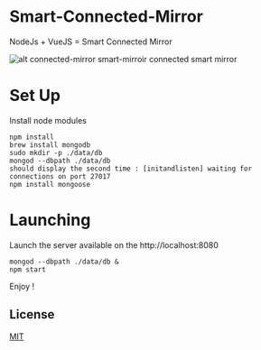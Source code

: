 # Smart-Connected-Mirror
NodeJs  + VueJS = Smart Connected Mirror

![alt connected-mirror smart-mirroir connected smart mirror](https://dms.licdn.com/playback/C5605AQGI6px7D_lwLA/f1f3318d583746d1aa1c17dbc217e896/feedshare-mp4_3300-captions-thumbnails/1507940147251-drlcss?e=1558454400&v=beta&t=FzBT8Qd1dmFts3TZiTDhpQ9wfDVJa0iK2Kd4ZueCgHc "Video Smart Mirror")

# Set Up
Install node modules
```
npm install
brew install mongodb
sudo mkdir -p ./data/db
mongod --dbpath ./data/db
should display the second time : [initandlisten] waiting for connections on port 27017
npm install mongoose
```

# Launching
Launch the server available on the http://localhost:8080
```
mongod --dbpath ./data/db &
npm start
```

Enjoy !

## License
[MIT](https://choosealicense.com/licenses/mit/)
